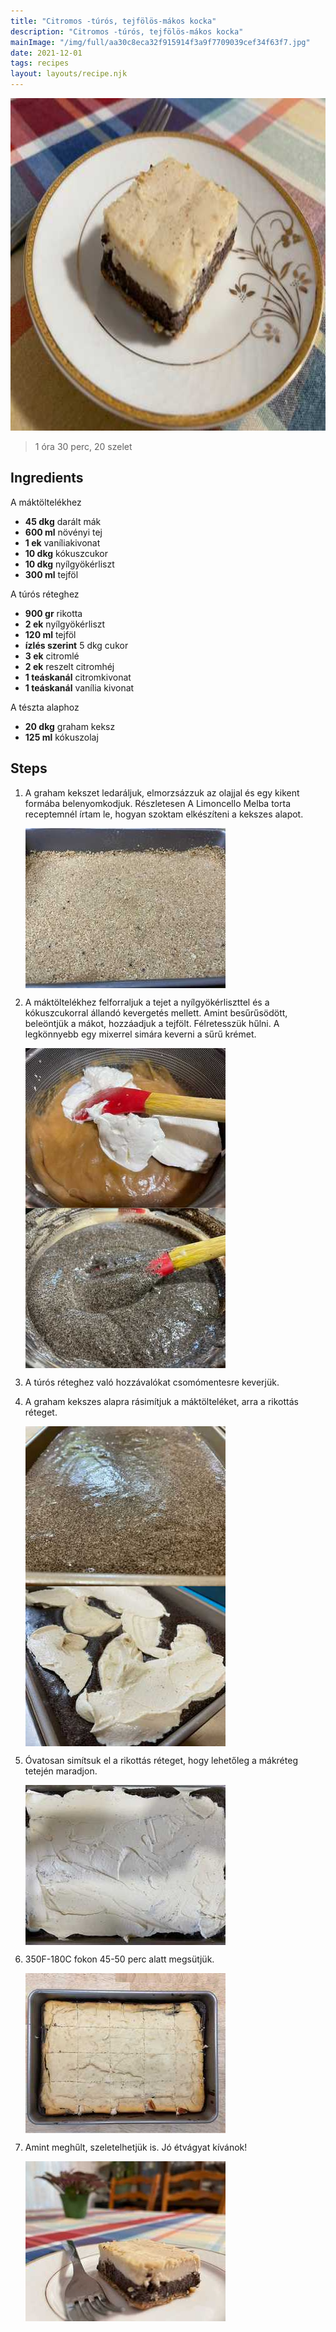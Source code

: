 ```yaml
---
title: "Citromos -túrós, tejfölös-mákos kocka"
description: "Citromos -túrós, tejfölös-mákos kocka"
mainImage: "/img/full/aa30c8eca32f915914f3a9f7709039cef34f63f7.jpg"
date: 2021-12-01
tags: recipes
layout: layouts/recipe.njk
---
```

                            
<p align="center"><a href="https://cookpad.com/hu/receptek/15693482-citromos-turos-tejfolos-makos-kocka" rel="Recipe source page"><img width="751" height="532" src="/img/full/aa30c8eca32f915914f3a9f7709039cef34f63f7.jpg"/></a></p>

> 1 óra 30 perc, 20 szelet 

## Ingredients

A máktöltelékhez
* **45 dkg** darált mák
* **600 ml** növényi tej
* **1 ek** vaníliakivonat
* **10 dkg** kókuszcukor
* **10 dkg** nyílgyökérliszt
* **300 ml** tejföl

A túrós réteghez
* **900 gr** rikotta
* **2 ek** nyílgyökérliszt
* **120 ml** tejföl
* **ízlés szerint** 5 dkg cukor
* **3 ek** citromlé
* **2 ek** reszelt citromhéj
* **1 teáskanál** citromkivonat
* **1 teáskanál** vanília kivonat

A tészta alaphoz
* **20 dkg** graham keksz
* **125 ml** kókuszolaj

## Steps

1. A graham kekszet ledaráljuk, elmorzsázzuk az olajjal és egy kikent formába belenyomkodjuk. Részletesen A Limoncello Melba torta receptemnél írtam le, hogyan szoktam elkészíteni a kekszes alapot.
 
    <p><img width="320" height="256" align="left" src="/img/full/193cca99209ee98ecf24b4829cd23e4ec24cb027.jpg"/></p><div style="clear: both"/>

2. A máktöltelékhez felforraljuk a tejet a nyílgyökérliszttel és a kókuszcukorral állandó kevergetés mellett. Amint besűrűsödött, beleöntjük a mákot, hozzáadjuk a tejfölt. Félretesszük hűlni. A legkönnyebb egy mixerrel simára keverni a sűrű krémet.
 
    <p><img width="320" height="256" align="left" src="/img/full/5489317f7879bc1311a70b968d428ba4f0067403.jpg"/></p><p><img width="320" height="256" align="left" src="/img/full/4476952e501fdcfccc30113917b04f576281c92a.jpg"/></p><div style="clear: both"/>

3. A túrós réteghez való hozzávalókat csomómentesre keverjük.
 
    <div style="clear: both"/>

4. A graham kekszes alapra rásimítjuk a máktölteléket, arra a rikottás réteget.
 
    <p><img width="320" height="256" align="left" src="/img/full/5bc74127a3fa28cd715995ae0d980d9c94520cf9.jpg"/></p><p><img width="320" height="256" align="left" src="/img/full/dd95e09cd422f25c3cda3ad591e277db1ff0820e.jpg"/></p><div style="clear: both"/>

5. Óvatosan simítsuk el a rikottás réteget, hogy lehetőleg a mákréteg tetején maradjon.
 
    <p><img width="320" height="256" align="left" src="/img/full/c2fb3457c49f3b654be126134fd4d6340195a4b8.jpg"/></p><div style="clear: both"/>

6. 350F-180C fokon 45-50 perc alatt megsütjük.
 
    <p><img width="320" height="256" align="left" src="/img/full/0b4a2e22b6f962606a34ce52dd90ca571b357442.jpg"/></p><div style="clear: both"/>

7. Amint meghűlt, szeletelhetjük is. Jó étvágyat kívánok!
 
    <p><img width="320" height="256" align="left" src="/img/full/eae4ad999090db717da4b9d8fd1285b6318d8afb.jpg"/></p><div style="clear: both"/>

